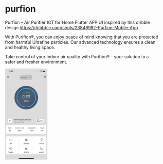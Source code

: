 # purfion

Purfion – Air Purifier IOT for Home Flutter APP UI inspired by this dribble design https://dribbble.com/shots/23846962-Purfion-Mobile-App

With Purifion®, you can enjoy peace of mind knowing that you are protected from harmful Ultrafine particles. Our advanced technology ensures a clean and healthy living space.

Take control of your indoor air quality with Purifion® – your solution to a safer and fresher environment.

<img src="assets/rec.gif" height="300">